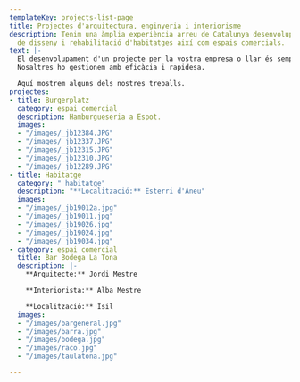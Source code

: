 ```yaml
---
templateKey: projects-list-page
title: Projectes d'arquitectura, enginyeria i interiorisme
description: Tenim una àmplia experiència arreu de Catalunya desenvolupant projectes
  de disseny i rehabilitació d'habitatges així com espais comercials.
text: |-
  El desenvolupament d'un projecte per la vostra empresa o llar és sempre un treball complex.
  Nosaltres ho gestionem amb eficàcia i rapidesa.

  Aquí mostrem alguns dels nostres treballs.
projectes:
- title: Burgerplatz
  category: espai comercial
  description: Hamburgueseria a Espot.
  images:
  - "/images/_jb12384.JPG"
  - "/images/_jb12337.JPG"
  - "/images/_jb12315.JPG"
  - "/images/_jb12310.JPG"
  - "/images/_jb12289.JPG"
- title: Habitatge
  category: " habitatge"
  description: "**Localització:** Esterri d'Àneu"
  images:
  - "/images/_jb19012a.jpg"
  - "/images/_jb19011.jpg"
  - "/images/_jb19026.jpg"
  - "/images/_jb19024.jpg"
  - "/images/_jb19034.jpg"
- category: espai comercial
  title: Bar Bodega La Tona
  description: |-
    **Arquitecte:** Jordi Mestre

    **Interiorista:** Alba Mestre

    **Localització:** Isil
  images:
  - "/images/bargeneral.jpg"
  - "/images/barra.jpg"
  - "/images/bodega.jpg"
  - "/images/raco.jpg"
  - "/images/taulatona.jpg"

---
```


